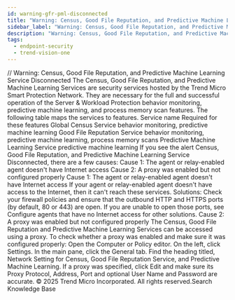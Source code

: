 ```yaml
---
id: warning-gfr-pml-disconnected
title: "Warning: Census, Good File Reputation, and Predictive Machine Learning Service Disconnected"
sidebar_label: "Warning: Census, Good File Reputation, and Predictive Machine Learning Service Disconnected"
description: "Warning: Census, Good File Reputation, and Predictive Machine Learning Service Disconnected"
tags:
  - endpoint-security
  - trend-vision-one
---
```


/*<![CDATA[*/ $('#title').html($('meta[name=map-description]').attr('content')); /*]]>*/ Warning: Census, Good File Reputation, and Predictive Machine Learning Service Disconnected The Census, Good File Reputation, and Predictive Machine Learning Services are security services hosted by the Trend Micro Smart Protection Network. They are necessary for the full and successful operation of the Server & Workload Protection behavior monitoring, predictive machine learning, and process memory scan features. The following table maps the services to features. Service name Required for these features Global Census Service behavior monitoring, predictive machine learning Good File Reputation Service behavior monitoring, predictive machine learning, process memory scans Predictive Machine Learning Service predictive machine learning If you see the alert Census, Good File Reputation, and Predictive Machine Learning Service Disconnected, there are a few causes: Cause 1: The agent or relay-enabled agent doesn't have Internet access Cause 2: A proxy was enabled but not configured properly Cause 1: The agent or relay-enabled agent doesn't have Internet access If your agent or relay-enabled agent doesn't have access to the Internet, then it can't reach these services. Solutions: Check your firewall policies and ensure that the outbound HTTP and HTTPS ports (by default, 80 or 443) are open. If you are unable to open those ports, see Configure agents that have no Internet access for other solutions. Cause 2: A proxy was enabled but not configured properly The Census, Good File Reputation and Predictive Machine Learning Services can be accessed using a proxy. To check whether a proxy was enabled and make sure it was configured properly: Open the Computer or Policy editor. On the left, click Settings. In the main pane, click the General tab. Find the heading titled, Network Setting for Census, Good File Reputation Service, and Predictive Machine Learning. If a proxy was specified, click Edit and make sure its Proxy Protocol, Address, Port and optional User Name and Password are accurate. © 2025 Trend Micro Incorporated. All rights reserved.Search Knowledge Base